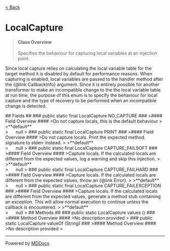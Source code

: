 [< Back](../README.md)
# LocalCapture #
>#### Class Overview ####
>Specifies the behaviour for capturing local variables at an injection point.
 
 <p>Since local capture relies on calculating the local variable table for the
 target method it is disabled by default for performance reasons. When
 capturing is enabled, local variables are passed to the handler method after
 the {@link CallbackInfo} argument. Since it is entirely possible for another
 transformer to make an incompatible change to the the local variable table at
 run time, the purpose of this enum is to specify the behaviour for local
 capture and the type of recovery to be performed when an incompatible change
 is detected.</p>
## Fields ##
### public static final LocalCapture NO_CAPTURE ###
>#### Field Overview ####
>Do not capture locals, this is the default behaviour
>
>**default**<br />
>&nbsp;&nbsp;&nbsp;&nbsp;&nbsp;&nbsp;null
>
### public static final LocalCapture PRINT ###
>#### Field Overview ####
>Do not capture locals. Print the expected method signature to stderr
 instead.
>
>**default**<br />
>&nbsp;&nbsp;&nbsp;&nbsp;&nbsp;&nbsp;null
>
### public static final LocalCapture CAPTURE_FAILSOFT ###
>#### Field Overview ####
>Capture locals. If the calculated locals are different from the expected
 values, log a warning and skip this injection.
>
>**default**<br />
>&nbsp;&nbsp;&nbsp;&nbsp;&nbsp;&nbsp;null
>
### public static final LocalCapture CAPTURE_FAILHARD ###
>#### Field Overview ####
>Capture locals. If the calculated locals are different from the expected
 values, throw an {@link Error}.
>
>**default**<br />
>&nbsp;&nbsp;&nbsp;&nbsp;&nbsp;&nbsp;null
>
### public static final LocalCapture CAPTURE_FAILEXCEPTION ###
>#### Field Overview ####
>Capture locals. If the calculated locals are different from the expected
 values, generate a method stub containing an exception. This will allow
 normal execution to continue unless the callback is encountered.
>
>**default**<br />
>&nbsp;&nbsp;&nbsp;&nbsp;&nbsp;&nbsp;null
>
## Methods ##
### public static LocalCapture values () ###
>#### Method Overview ####
>No description provided
>
### public static LocalCapture valueOf (String) ###
>#### Method Overview ####
>No description provided
>

---
Powered by [MDDocs](https://github.com/VRCube/MDDocs)